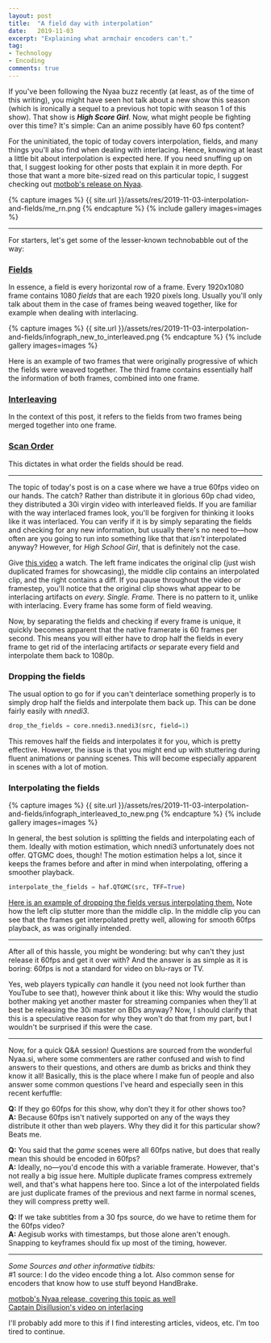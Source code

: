 ```yaml
---
layout: post
title:  "A field day with interpolation"
date:   2019-11-03
excerpt: "Explaining what armchair encoders can't."
tag:
- Technology
- Encoding
comments: true
---
```


If you've been following the Nyaa buzz recently (at least, as of the time of this writing), you might have seen hot talk about a new show this season (which is ironically a sequel to a previous hot topic with season 1 of this show). That show is ***High Score Girl***. Now, what might people be fighting over this time? It's simple: Can an anime possibly have 60 fps content?

For the uninitiated, the topic of today covers interpolation, fields, and many things you'll also find when dealing with interlacing. Hence, knowing at least a little bit about interpolation is expected here. If you need snuffing up on that, I suggest looking for other posts that explain it in more depth. For those that want a more bite-sized read on this particular topic, I suggest checking out [motbob's release on Nyaa](https://nyaa.si/view/1190356).

{% capture images %} {{ site.url }}/assets/res/2019-11-03-interpolation-and-fields/me_rn.png {% endcapture %} {% include gallery images=images %}

<hr>

For starters, let's get some of the lesser-known technobabble out of the way:

### <u>Fields</u>
In essence, a field is every horizontal row of a frame. Every 1920x1080 frame contains 1080 *fields* that are each 1920 pixels long. Usually you'll only talk about them in the case of frames being weaved together, like for example when dealing with interlacing.

{% capture images %} {{ site.url }}/assets/res/2019-11-03-interpolation-and-fields/infograph_new_to_interleaved.png {% endcapture %} {% include gallery images=images %}

Here is an example of two frames that were originally progressive of which the fields were weaved together. The third frame contains essentially half the information of both frames, combined into one frame.

### <u>Interleaving</u>
In the context of this post, it refers to the fields from two frames being merged together into one frame.

### <u>Scan Order</u>
This dictates in what order the fields should be read.

<hr>

The topic of today's post is on a case where we have a true 60fps video on our hands. The catch? Rather than distribute it in glorious 60p chad video, they distributed a 30i virgin video with interleaved fields. If you are familiar with the way interlaced frames look, you'll be forgiven for thinking it looks like it was interlaced. You can verify if it is by simply separating the fields and checking for any new information, but usually there's no need to—how often are you going to run into something like that that *isn't* interpolated anyway? However, for *High School Girl*, that is definitely not the case.

Give [this video](https://files.catbox.moe/esh6p8.mp4) a watch. The left frame indicates the original clip (just wish duplicated frames for showcasing), the middle clip contains an interpolated clip, and the right contains a diff. If you pause throughout the video or framestep, you'll notice that the original clip shows what appear to be interlacing artifacts on *every. Single. Frame.* There is no pattern to it, unlike with interlacing. Every frame has some form of field weaving.

Now, by separating the fields and checking if every frame is unique, it quickly becomes apparent that the native framerate is 60 frames per second. This means you will either have to drop half the fields in every frame to get rid of the interlacing artifacts *or* separate every field and interpolate them back to 1080p.

### Dropping the fields

The usual option to go for if you can't deinterlace something properly is to simply drop half the fields and interpolate them back up. This can be done fairly easily with *nnedi3*.
```py
drop_the_fields = core.nnedi3.nnedi3(src, field=1)
```

This removes half the fields and interpolates it for you, which is pretty effective. However, the issue is that you might end up with stuttering during fluent animations or panning scenes. This will become especially apparent in scenes with a lot of motion.

### Interpolating the fields

{% capture images %} {{ site.url }}/assets/res/2019-11-03-interpolation-and-fields/infograph_interleaved_to_new.png {% endcapture %} {% include gallery images=images %}

In general, the best solution is splitting the fields and interpolating each of them. Ideally with motion estimation, which nnedi3 unfortunately does not offer. QTGMC does, though! The motion estimation helps a lot, since it keeps the frames before and after in mind when interpolating, offering a smoother playback.

```py
interpolate_the_fields = haf.QTGMC(src, TFF=True)
```

[Here is an example of dropping the fields versus interpolating them.](https://files.catbox.moe/uq6giy.mp4) Note how the left clip stutter more than the middle clip. In the middle clip you can see that the frames get interpolated pretty well, allowing for smooth 60fps playback, as was originally intended.

<hr>

After all of this hassle, you might be wondering: but why can't they just release it 60fps and get it over with? And the answer is as simple as it is boring: 60fps is not a standard for video on blu-rays or TV.

Yes, web players typically *can* handle it (you need not look further than YouTube to see that), however think about it like this: Why would the studio bother making yet another master for streaming companies when they'll at best be releasing the 30i master on BDs anyway? Now, I should clarify that this is a speculative reason for why they won't do that from my part, but I wouldn't be surprised if this were the case.

<hr>

Now, for a quick Q&A session! Questions are sourced from the wonderful Nyaa.si, where some commenters are rather confused and wish to find answers to their questions, and others are dumb as bricks and think they know it all! Basically, this is the place where I make fun of people and also answer some common questions I've heard and especially seen in this recent kerfuffle:

**Q:** If they go 60fps for this show, why don't they it for other shows too?<br>
**A:** Because 60fps isn't natively supported on any of the ways they distribute it other than web players. Why they did it for this particular show? Beats me.

**Q:** You said that the *game* scenes were all 60fps native, but does that really mean this should be encoded in 60fps?<br>
**A:** Ideally, no—you'd encode this with a variable framerate. However, that's not really a big issue here. Multiple duplicate frames compress extremely well, and that's what happens here too. Since a lot of the interpolated fields are just duplicate frames of the previous and next farme in normal scenes, they will compress pretty well.

**Q:** If we take subtitles from a 30 fps source, do we have to retime them for the 60fps video?<br>
**A:** Aegisub works with timestamps, but those alone aren't enough. Snapping to keyframes should fix up most of the timing, however.

<hr>

*Some Sources and other informative tidbits:*<br>
#1 source: I do the video encode thing a lot. Also common sense for encoders that know how to use stuff beyond HandBrake.

[motbob's Nyaa release, covering this topic as well](https://nyaa.si/view/1190356)<br>
[Captain Disillusion's video on interlacing](https://www.youtube.com/watch?v=5eu_KjKsnpM)<br>

I'll probably add more to this if I find interesting articles, videos, etc. I'm too tired to continue.